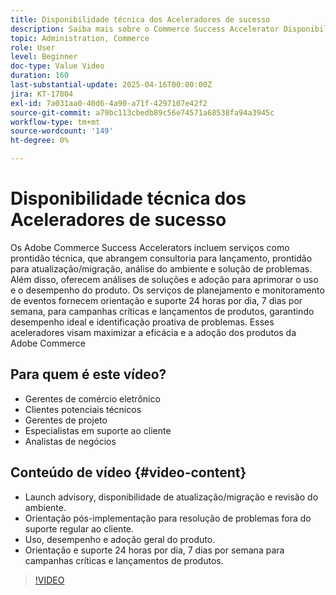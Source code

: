 ```yaml
---
title: Disponibilidade técnica dos Aceleradores de sucesso
description: Saiba mais sobre o Commerce Success Accelerator Disponibilidade técnica, revisão da solução, planejamento de eventos e monitoramento 24 horas por dia, 7 dias por semana para desempenho ideal.
topic: Administration, Commerce
role: User
level: Beginner
doc-type: Value Video
duration: 160
last-substantial-update: 2025-04-16T00:00:00Z
jira: KT-17804
exl-id: 7a031aa0-40d6-4a90-a71f-4297107e42f2
source-git-commit: a79bc113cbedb89c56e74571a68538fa94a3945c
workflow-type: tm+mt
source-wordcount: '149'
ht-degree: 0%

---
```


# Disponibilidade técnica dos Aceleradores de sucesso

Os Adobe Commerce Success Accelerators incluem serviços como prontidão técnica, que abrangem consultoria para lançamento, prontidão para atualização/migração, análise do ambiente e solução de problemas. Além disso, oferecem análises de soluções e adoção para aprimorar o uso e o desempenho do produto. Os serviços de planejamento e monitoramento de eventos fornecem orientação e suporte 24 horas por dia, 7 dias por semana, para campanhas críticas e lançamentos de produtos, garantindo desempenho ideal e identificação proativa de problemas. Esses aceleradores visam maximizar a eficácia e a adoção dos produtos da Adobe Commerce

## Para quem é este vídeo?

* Gerentes de comércio eletrônico
* Clientes potenciais técnicos
* Gerentes de projeto
* Especialistas em suporte ao cliente
* Analistas de negócios

## Conteúdo de vídeo {#video-content}

* Launch advisory, disponibilidade de atualização/migração e revisão do ambiente.
* Orientação pós-implementação para resolução de problemas fora do suporte regular ao cliente.
* Uso, desempenho e adoção geral do produto.
* Orientação e suporte 24 horas por dia, 7 dias por semana para campanhas críticas e lançamentos de produtos.

>[!VIDEO](https://video.tv.adobe.com/v/3457655/?learn=on&enablevpops)
